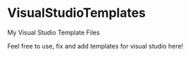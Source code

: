 # VisualStudioTemplates

My Visual Studio Template Files

Feel free to use, fix and add templates for visual studio here!
